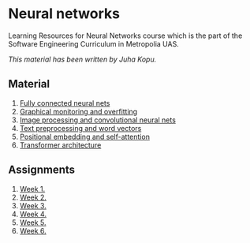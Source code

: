 # Neural networks

Learning Resources for Neural Networks course
which is the part of the Software Engineering Curriculum in Metropolia UAS.

_This material has been written by Juha Kopu._

## Material

1. [Fully connected neural nets](Fully_connected.ipynb)
2. [Graphical monitoring and overfitting](Graphical_monitoring.ipynb)
3. [Image processing and convolutional neural nets](ConvNets.ipynb)
4. [Text preprocessing and word vectors](Text_preprocessing.ipynb)
5. [Positional embedding and self-attention](Attention.ipynb)
6. [Transformer architecture](Transformer.ipynb)



## Assignments

1. [Week 1.](Assignments/Assignment_week1.md) 
2. [Week 2.](Assignments/Assignment_week2.md) 
3. [Week 3.](Assignments/Assignment_week3.md)  
4. [Week 4.](Assignments/Assignment_week4.md)  
5. [Week 5.](Assignments/Assignment_week5.md)  
6. [Week 6.](Assignments/Assignment_week6.md)
